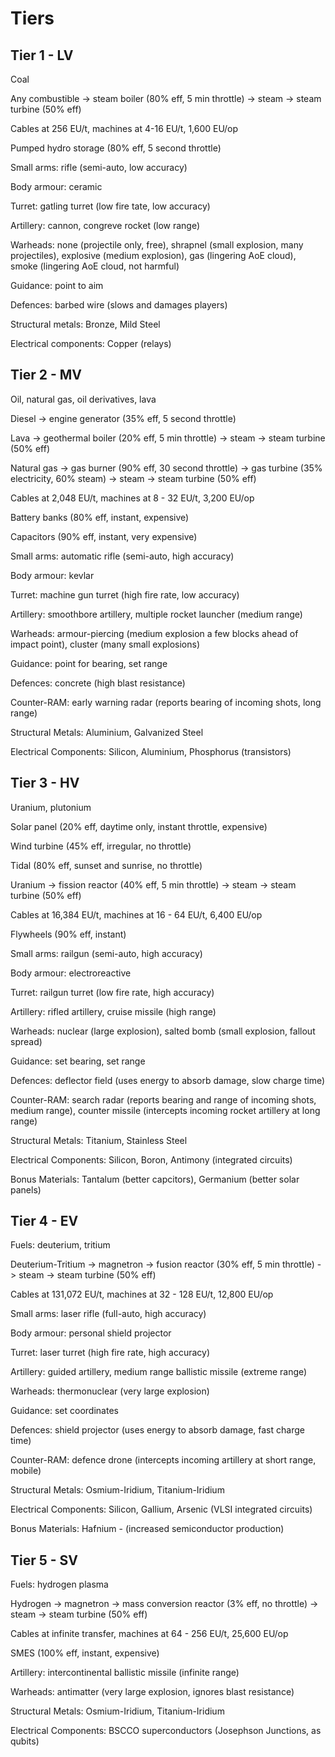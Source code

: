 # Tiers

## Tier 1 - LV

Coal

Any combustible -> steam boiler (80% eff, 5 min throttle) -> steam -> steam turbine (50% eff)

Cables at 256 EU/t, machines at 4-16 EU/t, 1,600 EU/op

Pumped hydro storage (80% eff, 5 second throttle)

Small arms: rifle (semi-auto, low accuracy)

Body armour: ceramic

Turret: gatling turret (low fire tate, low accuracy)

Artillery: cannon, congreve rocket (low range)

Warheads: none (projectile only, free), shrapnel (small explosion, many projectiles), explosive (medium explosion), gas (lingering AoE cloud), smoke (lingering AoE cloud, not harmful)

Guidance: point to aim

Defences: barbed wire (slows and damages players)

Structural metals: Bronze, Mild Steel

Electrical components: Copper (relays)

## Tier 2 - MV

Oil, natural gas, oil derivatives, lava

Diesel -> engine generator (35% eff, 5 second throttle)

Lava -> geothermal boiler (20% eff, 5 min throttle) -> steam -> steam turbine (50% eff)

Natural gas -> gas burner (90% eff, 30 second throttle) -> gas turbine (35% electricity, 60% steam) -> steam -> steam turbine (50% eff)

Cables at 2,048 EU/t, machines at 8 - 32 EU/t, 3,200 EU/op

Battery banks (80% eff, instant, expensive)

Capacitors (90% eff, instant, very expensive)

Small arms: automatic rifle (semi-auto, high accuracy)

Body armour: kevlar

Turret: machine gun turret (high fire rate, low accuracy)

Artillery: smoothbore artillery, multiple rocket launcher (medium range)

Warheads: armour-piercing (medium explosion a few blocks ahead of impact point), cluster (many small explosions)

Guidance: point for bearing, set range

Defences: concrete (high blast resistance)

Counter-RAM: early warning radar (reports bearing of incoming shots, long range)

Structural Metals: Aluminium, Galvanized Steel

Electrical Components: Silicon, Aluminium, Phosphorus (transistors)

## Tier 3 - HV

Uranium, plutonium

Solar panel (20% eff, daytime only, instant throttle, expensive)

Wind turbine (45% eff, irregular, no throttle)

Tidal (80% eff, sunset and sunrise, no throttle)

Uranium -> fission reactor (40% eff, 5 min throttle) -> steam -> steam turbine (50% eff)

Cables at 16,384 EU/t, machines at 16 - 64 EU/t, 6,400 EU/op

Flywheels (90% eff, instant)

Small arms: railgun (semi-auto, high accuracy)

Body armour: electroreactive

Turret: railgun turret (low fire rate, high accuracy)

Artillery: rifled artillery, cruise missile (high range)

Warheads: nuclear (large explosion), salted bomb (small explosion, fallout spread)

Guidance: set bearing, set range

Defences: deflector field (uses energy to absorb damage, slow charge time)

Counter-RAM: search radar (reports bearing and range of incoming shots, medium range), counter missile (intercepts incoming rocket artillery at long range)

Structural Metals: Titanium, Stainless Steel

Electrical Components: Silicon, Boron, Antimony (integrated circuits)

Bonus Materials: Tantalum (better capcitors), Germanium (better solar panels)

## Tier 4 - EV

Fuels: deuterium, tritium

Deuterium-Tritium -> magnetron -> fusion reactor (30% eff, 5 min throttle) -> steam -> steam turbine (50% eff)

Cables at 131,072 EU/t, machines at 32 - 128 EU/t, 12,800 EU/op

Small arms: laser rifle (full-auto, high accuracy)

Body armour: personal shield projector

Turret: laser turret (high fire rate, high accuracy)

Artillery: guided artillery, medium range ballistic missile (extreme range)

Warheads: thermonuclear (very large explosion)

Guidance: set coordinates

Defences: shield projector (uses energy to absorb damage, fast charge time)

Counter-RAM: defence drone (intercepts incoming artillery at short range, mobile)

Structural Metals: Osmium-Iridium, Titanium-Iridium

Electrical Components: Silicon, Gallium, Arsenic (VLSI integrated circuits)

Bonus Materials: Hafnium - (increased semiconductor production)

## Tier 5 - SV

Fuels: hydrogen plasma

Hydrogen -> magnetron -> mass conversion reactor (3% eff, no throttle) -> steam -> steam turbine (50% eff)

Cables at infinite transfer, machines at 64 - 256 EU/t, 25,600 EU/op

SMES (100% eff, instant, expensive)

Artillery: intercontinental ballistic missile (infinite range)

Warheads: antimatter (very large explosion, ignores blast resistance)

Structural Metals: Osmium-Iridium, Titanium-Iridium

Electrical Components: BSCCO superconductors (Josephson Junctions, as qubits)
